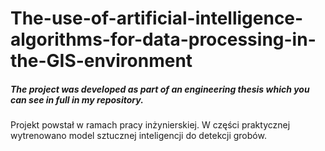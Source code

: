 # The-use-of-artificial-intelligence-algorithms-for-data-processing-in-the-GIS-environment
##### The project was developed as part of an engineering thesis which you can see in full in my repository.

Projekt powstał w ramach pracy inżynierskiej. W części praktycznej wytrenowano model sztucznej inteligencji do detekcji grobów.
